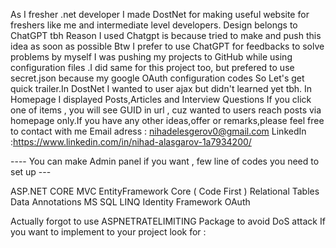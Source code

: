 As I fresher .net developer I made DostNet for making useful website for freshers like me and intermediate level developers.
Design belongs to ChatGPT tbh
Reason I used Chatgpt is because tried to make and push this idea as soon as possible
Btw I prefer to use ChatGPT for feedbacks to solve problems by myself
I was pushing my projects to GitHub while using configuration files .I did same for this project too, but prefered to use secret.json because my google OAuth configuration codes
So Let's get quick trailer.In DostNet I wanted to user ajax but didn't learned yet tbh.
In Homepage I displayed Posts,Articles and Interview Questions
If you click one of items , you will see GUID in url , cuz wanted to users reach posts via homepage only.If you have any other ideas,offer or remarks,please feel free to contact with me
Email adress : nihadelesgerov0@gmail.com
LinkedIn :https://www.linkedin.com/in/nihad-alasgarov-1a7934200/  

---- You can make Admin panel if you want , few line of codes you need to set up ---

ASP.NET CORE MVC
EntityFramework Core ( Code First )
Relational Tables 
Data Annotations
MS SQL 
LINQ 
Identity Framework
OAuth

Actually forgot to use ASPNETRATELIMITING Package to avoid DoS attack
If you want to implement to your project look for : 
